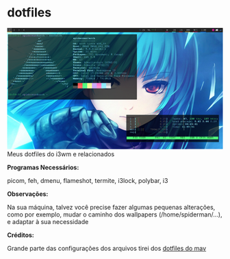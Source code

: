 # dotfiles
![screenshot](https://raw.githubusercontent.com/Luscaa/dotfiles/master/screenshot_1.png?raw=true)
Meus dotfiles do i3wm e relacionados

**Programas Necessários:**

picom, feh, dmenu, flameshot, termite, i3lock, polybar, i3

**Observações:**

Na sua máquina, talvez você precise fazer algumas pequenas alterações, como por exemplo, mudar o caminho dos wallpapers (/home/spiderman/...), e adaptar à sua necessidade

**Créditos:**

Grande parte das configurações dos arquivos tirei dos [dotfiles do mav](https://github.com/lucascipriano/dotfiles)
